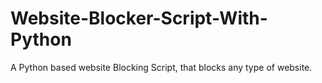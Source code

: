 # Website-Blocker-Script-With-Python
A Python based website Blocking Script, that blocks any type of website.
